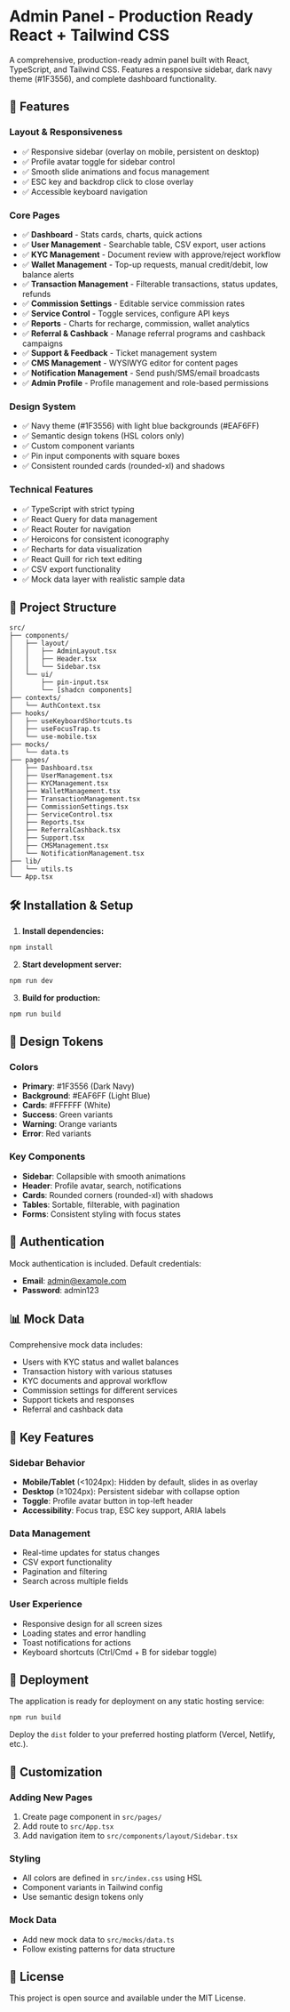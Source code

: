 # Admin Panel - Production Ready React + Tailwind CSS

A comprehensive, production-ready admin panel built with React, TypeScript, and Tailwind CSS. Features a responsive sidebar, dark navy theme (#1F3556), and complete dashboard functionality.

## 🚀 Features

### Layout & Responsiveness
- ✅ Responsive sidebar (overlay on mobile, persistent on desktop)
- ✅ Profile avatar toggle for sidebar control
- ✅ Smooth slide animations and focus management
- ✅ ESC key and backdrop click to close overlay
- ✅ Accessible keyboard navigation

### Core Pages
- ✅ **Dashboard** - Stats cards, charts, quick actions
- ✅ **User Management** - Searchable table, CSV export, user actions
- ✅ **KYC Management** - Document review with approve/reject workflow
- ✅ **Wallet Management** - Top-up requests, manual credit/debit, low balance alerts
- ✅ **Transaction Management** - Filterable transactions, status updates, refunds
- ✅ **Commission Settings** - Editable service commission rates
- ✅ **Service Control** - Toggle services, configure API keys
- ✅ **Reports** - Charts for recharge, commission, wallet analytics
- ✅ **Referral & Cashback** - Manage referral programs and cashback campaigns
- ✅ **Support & Feedback** - Ticket management system
- ✅ **CMS Management** - WYSIWYG editor for content pages
- ✅ **Notification Management** - Send push/SMS/email broadcasts
- ✅ **Admin Profile** - Profile management and role-based permissions

### Design System
- ✅ Navy theme (#1F3556) with light blue backgrounds (#EAF6FF)
- ✅ Semantic design tokens (HSL colors only)
- ✅ Custom component variants
- ✅ Pin input components with square boxes
- ✅ Consistent rounded cards (rounded-xl) and shadows

### Technical Features
- ✅ TypeScript with strict typing
- ✅ React Query for data management
- ✅ React Router for navigation
- ✅ Heroicons for consistent iconography
- ✅ Recharts for data visualization
- ✅ React Quill for rich text editing
- ✅ CSV export functionality
- ✅ Mock data layer with realistic sample data

## 📁 Project Structure

```
src/
├── components/
│   ├── layout/
│   │   ├── AdminLayout.tsx
│   │   ├── Header.tsx
│   │   └── Sidebar.tsx
│   └── ui/
│       ├── pin-input.tsx
│       └── [shadcn components]
├── contexts/
│   └── AuthContext.tsx
├── hooks/
│   ├── useKeyboardShortcuts.ts
│   ├── useFocusTrap.ts
│   └── use-mobile.tsx
├── mocks/
│   └── data.ts
├── pages/
│   ├── Dashboard.tsx
│   ├── UserManagement.tsx
│   ├── KYCManagement.tsx
│   ├── WalletManagement.tsx
│   ├── TransactionManagement.tsx
│   ├── CommissionSettings.tsx
│   ├── ServiceControl.tsx
│   ├── Reports.tsx
│   ├── ReferralCashback.tsx
│   ├── Support.tsx
│   ├── CMSManagement.tsx
│   └── NotificationManagement.tsx
├── lib/
│   └── utils.ts
└── App.tsx
```

## 🛠 Installation & Setup

1. **Install dependencies:**
```bash
npm install
```

2. **Start development server:**
```bash
npm run dev
```

3. **Build for production:**
```bash
npm run build
```

## 🎨 Design Tokens

### Colors
- **Primary**: #1F3556 (Dark Navy)
- **Background**: #EAF6FF (Light Blue)
- **Cards**: #FFFFFF (White)
- **Success**: Green variants
- **Warning**: Orange variants
- **Error**: Red variants

### Key Components
- **Sidebar**: Collapsible with smooth animations
- **Header**: Profile avatar, search, notifications
- **Cards**: Rounded corners (rounded-xl) with shadows
- **Tables**: Sortable, filterable, with pagination
- **Forms**: Consistent styling with focus states

## 🔐 Authentication

Mock authentication is included. Default credentials:
- **Email**: admin@example.com
- **Password**: admin123

## 📊 Mock Data

Comprehensive mock data includes:
- Users with KYC status and wallet balances
- Transaction history with various statuses
- KYC documents and approval workflow
- Commission settings for different services
- Support tickets and responses
- Referral and cashback data

## 🎯 Key Features

### Sidebar Behavior
- **Mobile/Tablet** (<1024px): Hidden by default, slides in as overlay
- **Desktop** (≥1024px): Persistent sidebar with collapse option
- **Toggle**: Profile avatar button in top-left header
- **Accessibility**: Focus trap, ESC key support, ARIA labels

### Data Management
- Real-time updates for status changes
- CSV export functionality
- Pagination and filtering
- Search across multiple fields

### User Experience
- Responsive design for all screen sizes
- Loading states and error handling
- Toast notifications for actions
- Keyboard shortcuts (Ctrl/Cmd + B for sidebar toggle)

## 🚀 Deployment

The application is ready for deployment on any static hosting service:

```bash
npm run build
```

Deploy the `dist` folder to your preferred hosting platform (Vercel, Netlify, etc.).

## 🔧 Customization

### Adding New Pages
1. Create page component in `src/pages/`
2. Add route to `src/App.tsx`
3. Add navigation item to `src/components/layout/Sidebar.tsx`

### Styling
- All colors are defined in `src/index.css` using HSL
- Component variants in Tailwind config
- Use semantic design tokens only

### Mock Data
- Add new mock data to `src/mocks/data.ts`
- Follow existing patterns for data structure

## 📝 License

This project is open source and available under the MIT License.